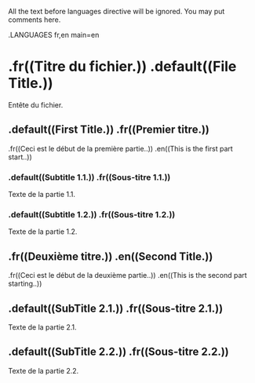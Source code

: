 All the text before languages directive will be ignored.
You may put comments here.

.LANGUAGES fr,en main=en
# .fr((Titre du fichier.)) .default((File Title.))

Entête du fichier.

## .default((First Title.)) .fr((Premier titre.))

.fr((Ceci est le début de la première partie..)) .en((This is the first part start..))

### .default((Subtitle 1.1.)) .fr((Sous-titre 1.1.))

Texte de la partie 1.1.

### .default((Subtitle 1.2.)) .fr((Sous-titre 1.2.))

Texte de la partie 1.2.

## .fr((Deuxième titre.)) .en((Second Title.))

.fr((Ceci est le début de la deuxième partie..)) 
.en((This is the second part starting..))

## .default((SubTitle 2.1.)) .fr((Sous-titre 2.1.))

Texte de la partie 2.1.

## .default((SubTitle 2.2.)) .fr((Sous-titre 2.2.))

Texte de la partie 2.2.